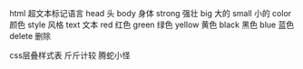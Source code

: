 html 超文本标记语言
head 头
body 身体
strong 强壮
big 大的
small 小的
color 颜色
style 风格
text  文本
red 红色
green 绿色 
yellow 黄色
black 黑色
blue 蓝色
delete  删除 

css层叠样式表
斤斤计较
腾蛇小怪
